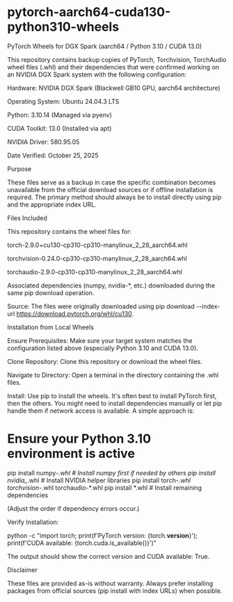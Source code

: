 # pytorch-aarch64-cuda130-python310-wheels
PyTorch Wheels for DGX Spark (aarch64 / Python 3.10 / CUDA 13.0)

This repository contains backup copies of PyTorch, Torchvision, TorchAudio wheel files (.whl) and their dependencies that were confirmed working on an NVIDIA DGX Spark system with the following configuration:

Hardware: NVIDIA DGX Spark (Blackwell GB10 GPU, aarch64 architecture)

Operating System: Ubuntu 24.04.3 LTS

Python: 3.10.14 (Managed via pyenv)

CUDA Toolkit: 13.0 (Installed via apt)

NVIDIA Driver: 580.95.05

Date Verified: October 25, 2025

Purpose

These files serve as a backup in case the specific combination becomes unavailable from the official download sources or if offline installation is required. The primary method should always be to install directly using pip and the appropriate index URL.

Files Included

This repository contains the wheel files for:

torch-2.9.0+cu130-cp310-cp310-manylinux_2_28_aarch64.whl

torchvision-0.24.0-cp310-cp310-manylinux_2_28_aarch64.whl

torchaudio-2.9.0-cp310-cp310-manylinux_2_28_aarch64.whl

Associated dependencies (numpy, nvidia-*, etc.) downloaded during the same pip download operation.

Source: The files were originally downloaded using pip download --index-url https://download.pytorch.org/whl/cu130.

Installation from Local Wheels

Ensure Prerequisites: Make sure your target system matches the configuration listed above (especially Python 3.10 and CUDA 13.0).

Clone Repository: Clone this repository or download the wheel files.

Navigate to Directory: Open a terminal in the directory containing the .whl files.

Install: Use pip to install the wheels. It's often best to install PyTorch first, then the others. You might need to install dependencies manually or let pip handle them if network access is available. A simple approach is:

# Ensure your Python 3.10 environment is active
pip install numpy-*.whl # Install numpy first if needed by others
pip install nvidia_*.whl # Install NVIDIA helper libraries
pip install torch-*.whl torchvision-*.whl torchaudio-*.whl
pip install *.whl # Install remaining dependencies


(Adjust the order if dependency errors occur.)

Verify Installation:

python -c "import torch; print(f'PyTorch version: {torch.__version__}'); print(f'CUDA available: {torch.cuda.is_available()}')"


The output should show the correct version and CUDA available: True.

Disclaimer

These files are provided as-is without warranty. Always prefer installing packages from official sources (pip install with index URLs) when possible.
